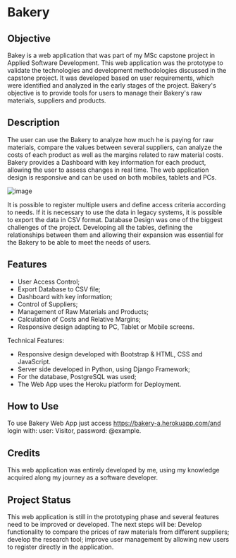 # Bakery

## Objective
Bakey is a web application that was part of my MSc capstone project in Applied Software Development. This web application was the prototype to validate the technologies and development methodologies discussed in the capstone project. It was developed based on user requirements, which were identified and analyzed in the early stages of the project.
Bakery's objective is to provide tools for users to manage their Bakery's raw materials, suppliers and products.

## Description
The user can use the Bakery to analyze how much he is paying for raw materials, compare the values between several suppliers, can analyze the costs of each product as well as the margins related to raw material costs.
Bakery provides a Dashboard with key information for each product, allowing the user to assess changes in real time. The web application design is responsive and can be used on both mobiles, tablets and PCs.

![image](https://user-images.githubusercontent.com/34349410/124007220-134be580-d9d3-11eb-8b28-63db91fd7a5d.png)

It is possible to register multiple users and define access criteria according to needs. If it is necessary to use the data in legacy systems, it is possible to export the data in CSV format.
Database Design was one of the biggest challenges of the project. Developing all the tables, defining the relationships between them and allowing their expansion was essential for the Bakery to be able to meet the needs of users.

## Features
-	User Access Control;
-	Export Database to CSV file;
-	Dashboard with key information;
-	Control of Suppliers;
-	Management of Raw Materials and Products;
-	Calculation of Costs and Relative Margins;
-	Responsive design adapting to PC, Tablet or Mobile screens.

Technical Features:
-	Responsive design developed with Bootstrap & HTML, CSS and JavaScript.
-	Server side developed in Python, using Django Framework;
-	For the database, PostgreSQL was used;
-	The Web App uses the Heroku platform for Deployment.

## How to Use
To use Bakery Web App just access https://bakery-a.herokuapp.com/and login with: user: Visitor, password: @example.

## Credits
This web application was entirely developed by me, using my knowledge acquired along my journey as a software developer.

## Project Status
This web application is still in the prototyping phase and several features need to be improved or developed. The next steps will be: Develop functionality to compare the prices of raw materials from different suppliers; develop the research tool; improve user management by allowing new users to register directly in the application.

